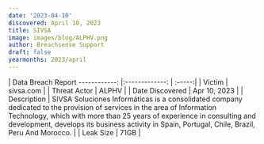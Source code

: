 ```yaml
---
date: '2023-04-10'
discovered: April 10, 2023
title: SIVSA
image: images/blog/ALPHV.png
author: Breachsense Support
draft: false
yearmonths: 2023/april
---
```



| Data Breach Report
------------:     |:-------------:    | :-----:|
| Victim      | sivsa.com      | 
| Threat Actor      | ALPHV      | 
| Date Discovered      | Apr 10, 2023      | 
| Description      | SIVSA Soluciones Informáticas is a consolidated company dedicated to the provision of services in the area of Information Technology, which with more than 25 years of experience in consulting and development, develops its business activity in Spain, Portugal, Chile, Brazil, Peru And Morocco.      | 
| Leak Size      | 71GB      | 

